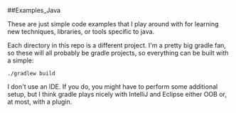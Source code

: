 ##Examples_Java

These are just simple code examples that I play around with for learning new techniques, libraries, or tools specific to java.

Each directory in this repo is a different project. I'm a pretty big gradle fan, so these will all probably be gradle projects, so everything can be built with a simple:

    ./gradlew build

I don't use an IDE. If you do, you might have to perform some additional setup, but I think gradle plays nicely with IntelliJ and Eclipse either OOB or, at most, with a plugin.
